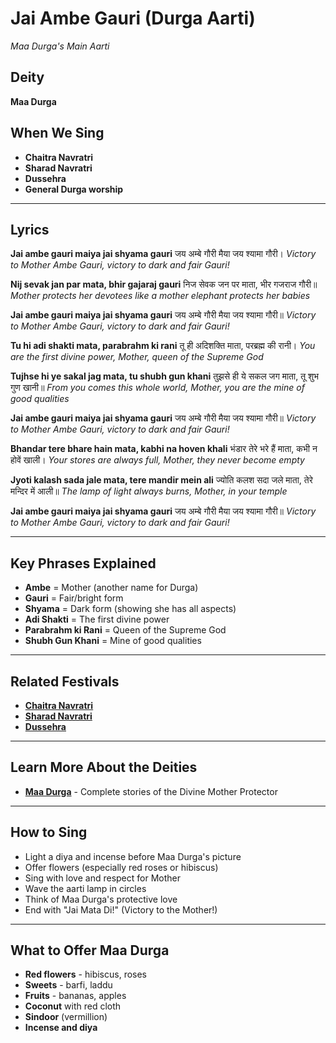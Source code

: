 # Jai Ambe Gauri (Durga Aarti)
*Maa Durga's Main Aarti*

## Deity
**Maa Durga**

## When We Sing
- **Chaitra Navratri**
- **Sharad Navratri**
- **Dussehra**
- **General Durga worship**

---

## Lyrics

**Jai ambe gauri maiya jai shyama gauri**
जय अम्बे गौरी मैया जय श्यामा गौरी।
*Victory to Mother Ambe Gauri, victory to dark and fair Gauri!*

**Nij sevak jan par mata, bhir gajaraj gauri**
निज सेवक जन पर माता, भीर गजराज गौरी॥
*Mother protects her devotees like a mother elephant protects her babies*

**Jai ambe gauri maiya jai shyama gauri**
जय अम्बे गौरी मैया जय श्यामा गौरी॥
*Victory to Mother Ambe Gauri, victory to dark and fair Gauri!*

**Tu hi adi shakti mata, parabrahm ki rani**
तू ही अदिशक्ति माता, परब्रह्म की रानी।
*You are the first divine power, Mother, queen of the Supreme God*

**Tujhse hi ye sakal jag mata, tu shubh gun khani**
तुझसे ही ये सकल जग माता, तू शुभ गुण खानी॥
*From you comes this whole world, Mother, you are the mine of good qualities*

**Jai ambe gauri maiya jai shyama gauri**
जय अम्बे गौरी मैया जय श्यामा गौरी॥
*Victory to Mother Ambe Gauri, victory to dark and fair Gauri!*

**Bhandar tere bhare hain mata, kabhi na hoven khali**
भंडार तेरे भरे हैं माता, कभी न होवें खाली।
*Your stores are always full, Mother, they never become empty*

**Jyoti kalash sada jale mata, tere mandir mein ali**
ज्योति कलश सदा जले माता, तेरे मन्दिर में आली॥
*The lamp of light always burns, Mother, in your temple*

**Jai ambe gauri maiya jai shyama gauri**
जय अम्बे गौरी मैया जय श्यामा गौरी॥
*Victory to Mother Ambe Gauri, victory to dark and fair Gauri!*

---

## Key Phrases Explained
- **Ambe** = Mother (another name for Durga)
- **Gauri** = Fair/bright form
- **Shyama** = Dark form (showing she has all aspects)
- **Adi Shakti** = The first divine power
- **Parabrahm ki Rani** = Queen of the Supreme God
- **Shubh Gun Khani** = Mine of good qualities

---

## Related Festivals

- **[Chaitra Navratri](../section1-festivals/03-chaitra-navratri.md)**
- **[Sharad Navratri](../section1-festivals/08-sharad-navratri.md)**
- **[Dussehra](../section1-festivals/09-dussehra.md)**

---

## Learn More About the Deities

- **[Maa Durga](../section3-deities/06-maa-durga.md)** - Complete stories of the Divine Mother Protector

---

## How to Sing
- Light a diya and incense before Maa Durga's picture
- Offer flowers (especially red roses or hibiscus)
- Sing with love and respect for Mother
- Wave the aarti lamp in circles
- Think of Maa Durga's protective love
- End with "Jai Mata Di!" (Victory to the Mother!)

---

## What to Offer Maa Durga
- **Red flowers** - hibiscus, roses
- **Sweets** - barfi, laddu
- **Fruits** - bananas, apples
- **Coconut** with red cloth
- **Sindoor** (vermillion)
- **Incense and diya**

